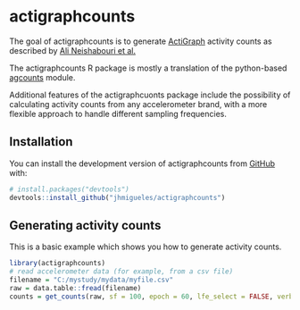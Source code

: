 
# actigraphcounts

<!-- badges: start -->
<!-- badges: end -->

The goal of actigraphcounts is to generate [ActiGraph](https://actigraphcorp.com/)
activity counts as described by [Ali Neishabouri et al.](https://www.researchsquare.com/article/rs-1370418/v1)

The actigraphcounts R package is mostly a translation of the python-based [agcounts](https://github.com/actigraph/agcounts) module.

Additional features of the actigraphcuonts package include the possibility of
calculating activity counts from any accelerometer brand, with a more flexible
approach to handle different sampling frequencies.

## Installation

You can install the development version of actigraphcounts from [GitHub](https://github.com/) with:

``` r
# install.packages("devtools")
devtools::install_github("jhmigueles/actigraphcounts")
```

## Generating activity counts

This is a basic example which shows you how to generate activity counts.

``` r
library(actigraphcounts)
# read accelerometer data (for example, from a csv file)
filename = "C:/mystudy/mydata/myfile.csv"
raw = data.table::fread(filename)
counts = get_counts(raw, sf = 100, epoch = 60, lfe_select = FALSE, verbose = TRUE)
```

